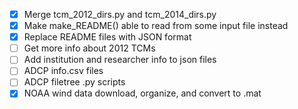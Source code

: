 - [x] Merge tcm_2012_dirs.py and tcm_2014_dirs.py
- [x] Make make_README() able to read from some input file instead
- [x] Replace README files with JSON format
- [ ] Get more info about 2012 TCMs
- [ ] Add institution and researcher info to json files
- [ ] ADCP info.csv files
- [ ] ADCP filetree .py scripts
- [x] NOAA wind data download, organize, and convert to .mat
